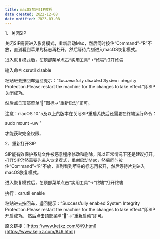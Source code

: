 ```yaml
---
title: macOS禁用SIP教程
date created: 2022-12-08
date modified: 2023-03-08
---
```


1、关闭SIP

关闭SIP需要进入恢复模式，重新启动Mac，然后同时按住“Command”+“R”不放，直到看到苹果的标志再松开，然后等待片刻进入macOS恢复模式。

进入恢复模式后，在顶部菜单点击“实用工具”→“终端”打开终端

输入命令 csrutil disable

粘贴进去按回车返回提示：“Successfully disabled System Integrity Protection.Please restart the machine for the changes to take effect.”即SIP关闭成功。

然后点击顶部菜单“”图标→“重新启动”即可。

注意：macOS 10.15及以上的版本在关闭SIP重启系统后还需要在终端运行命令：

sudo mount -uw /

才能获取完全权限。

2、重新打开SIP

SIP能有效保护系统文件被恶意程序修改和删除，所以正常情况下还是建议打开。打开SIP仍然需要先进入恢复模式，重新启动Mac，然后同时按住“Command”+“R”不放，直到看到苹果的标志再松开，然后等待片刻进入macOS恢复模式。

进入恢复模式后，在顶部菜单点击“实用工具”→“终端”打开终端

执行：csrutil enable

粘贴进去按回车，返回提示：“Successfully enabled System Integrity Protection.Please restart the machine for the changes to take effect.”即SIP开启成功。
然后点击顶部菜单“”→“重新启动”即可。

原文链接：[https://www.kejixz.com/849.html](https://www.kejixz.com/849.html)
